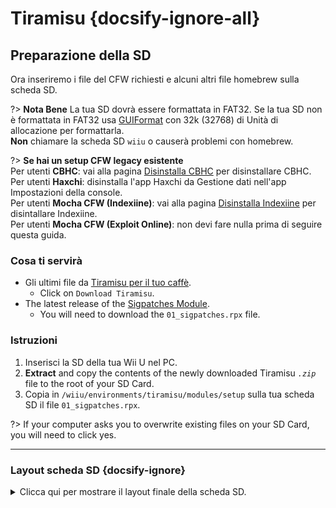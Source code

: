 # Tiramisu {docsify-ignore-all}

## Preparazione della SD

Ora inseriremo i file del CFW richiesti e alcuni altri file homebrew sulla scheda SD.

?> **Nota Bene** La tua SD dovrà essere formattata in FAT32. Se la tua SD non è formattata in FAT32 usa [GUIFormat](http://ridgecrop.co.uk/index.htm?guiformat.htm) con 32k (32768) di Unità di allocazione per formattarla. </br> **Non** chiamare la scheda SD `wiiu` o causerà problemi con homebrew.

?> **Se hai un setup CFW legacy esistente** </br> Per utenti **CBHC**: vai alla pagina [Disinstalla CBHC](../uninstall-cbhc) per disinstallare CBHC. </br> Per utenti **Haxchi**: disinstalla l'app Haxchi da Gestione dati nell'app Impostazioni della console. </br> Per utenti **Mocha CFW (Indexiine)**: vai alla pagina [Disinstalla Indexiine](../uninstall-indexiine) per disintallare Indexiine. </br> Per utenti **Mocha CFW (Exploit Online)**: non devi fare nulla prima di seguire questa guida.

### Cosa ti servirà

- Gli ultimi file da [Tiramisu per il tuo caffè](https://tiramisu.foryour.cafe).
    - Click on `Download Tiramisu`.
- The latest release of the [Sigpatches Module](https://github.com/marco-calautti/SigpatchesModuleWiiU/releases).
    - You will need to download the `01_sigpatches.rpx` file.

### Istruzioni

1. Inserisci la SD della tua Wii U nel PC.
1. **Extract** and copy the contents of the newly downloaded Tiramisu *`.zip`* file to the root of your SD Card.
1. Copia in `/wiiu/environments/tiramisu/modules/setup` sulla tua scheda SD il file `01_sigpatches.rpx`.

?> If your computer asks you to overwrite existing files on your SD Card, you will need to click yes.

----------

### Layout scheda SD {docsify-ignore}

<details>
<summary>Clicca qui per mostrare il layout finale della scheda SD.</summary>

```
💾sd:
 ┗ 📂wiiu
   ┣ 📂apps
   ┃ ┣ 📂homebrew_launcher
   ┃ ┃ ┣ 📜homebrew_launcher.elf
   ┃ ┃ ┣ 📜icon.png
   ┃ ┃ ┗ 📜meta.xml
   ┃ ┣ 📜PayloadLoaderInstaller.wuhb
   ┃ ┗ (All other apps should be here too)
   ┣ 📂environments
   ┃ ┣ 📂installer
   ┃ ┃ ┗ 📂modules
   ┃ ┃   ┗ 📂setup
   ┃ ┃     ┣ 📜00_mocha.rpx
   ┃ ┃     ┗ 📜90_launch_installer.rpx
   ┃ ┗ 📂tiramisu
   ┃   ┣ 📂modules
   ┃   ┃ ┗ 📂setup
   ┃   ┃   ┣ 📜00_mocha.rpx
   ┃   ┃   ┣ 📜01_sigpatches.rpx
   ┃   ┃   ┣ 📜50_hbl_installer.rpx
   ┃   ┃   ┗ 📜99_autoboot.rpx
   ┃   ┗ 📜root.rpx
   ┣ 📂payloads
   ┃ ┣ 📂default
   ┃ ┃ ┗ 📜payload.elf
   ┃ ┣ 📂fw_img_loader 
   ┃ ┃ ┗ 📜payload.elf
   ┃ ┗ 📂nanddumper
   ┃   ┗ 📜payload.elf
   ┣ 📜payload.rpx
   ┗ 📜payload.elf
```

</details>
